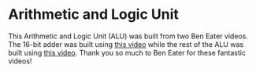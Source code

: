 # Arithmetic and Logic Unit
This Arithmetic and Logic Unit (ALU) was built from two Ben Eater videos. The 16-bit adder was built using [this video](https://www.youtube.com/watch?v=wvJc9CZcvBc) while the rest of the ALU was built using [this video](https://www.youtube.com/watch?v=mOVOS9AjgFs&list=PLowKtXNTBypGqImE405J2565dvjafglHU&index=15). Thank you so much to Ben Eater for these fantastic videos!